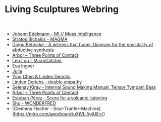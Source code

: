 Living Sculptures Webring<br/><br/>
===

- [Johann Edelmann - MI   //   Moss Intelligence]()
- [Stratos Bichakis - MAGMA](https://www.stratosbichakis.com/magma)
- [Diego Behncke - A witness that hums: Diagram for the possibility of abductive synthesis]()
- [Arbor – Three Points of Contact](https://www.derrekchow.com/three-points-of-contact)
- [Leo Lou - MicroCatcher](https://leol0u.github.io/MicroCatcher-LL/)
- [Eva Ingver]()
- [Julia]()
- [Ying Chen & Linden Derichs]()
- [Linden Derichs - double empathy]()
- [Selenay Kiray - Internal Sound Making Manual, Tensor Tympani Bass](https://seloseloselo1.github.io/Tensor-Tympani-Bass/)
- [Arbor – Three Points of Contact](https://www.derrekchow.com/three-points-of-contact)
- [Esteban Pérez - Score for a volcanic listening](https://drive.google.com/file/d/1_TPWO7Qr_8dfDxbF1qNfYqHTZib6he-T/view?usp=drive_link)
- [Shu - WONDERFRED]()
- [Clemens Fischer - Soul-Tranfer-Machine] (https://miro.com/app/board/uXjVLj5giUE=/)
<!-- - [text](url) -->
<!-- ^^ add/update your link here in the same form: "- [text](url)" -->
